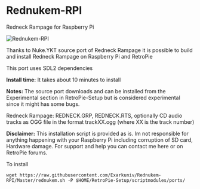 # Rednukem-RPI
Redneck Rampage for Raspberry Pi

![Rednukem-RPI](https://github.com/Exarkuniv/Rednukem-RPI/blob/Master/Screenshots/Rednukem.jpg)

Thanks to Nuke.YKT source port of Redneck Rampage it is possible to build and install Redneck Rampage 
on Raspberry Pi and RetroPie

This port uses SDL2 dependencies

**Install time:**
It takes about 10 minutes to install

**Notes:**
The source port downloads and can be installed from the Experimental section in RetroPie-Setup but is considered experimental since it might has some bugs.

Redneck Rampage: REDNECK.GRP, REDNECK.RTS, optionally CD audio tracks as OGG file in the format trackXX.ogg (where XX is the track number)

**Disclaimer:** This installation script is provided as is. Im not responsible for anything happening with your Raspberry Pi including corruption of SD card, Hardware damage. 
For support and help you can contact me here or on RetroPie forums.

To install

`wget https://raw.githubusercontent.com/Exarkuniv/Rednukem-RPI/Master/rednukem.sh -P $HOME/RetroPie-Setup/scriptmodules/ports/`
